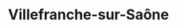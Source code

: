 ---
title: Villefranche-sur-Saône
url: /villefranche-sur-saone/
latitude: 45.997
longitude: 4.733
---